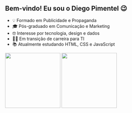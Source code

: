 ## Bem-vindo! Eu sou o Diego Pimentel 😉

- 💡 Formado em Publicidade e Propaganda
- 🎓 Pós-graduado em Comunicação e Marketing
- 🤓 Interesse por tecnologia, design e dados
- 👨‍💻 Em transição de carreira para TI
- 📚 Atualmente estudando HTML, CSS e JavaScript

<div algn="center">
  <img height="180em" src="https://github-readme-stats.vercel.app/api?username=dipimentel&show_icons=true&theme=nord&include_all_commits=true&count_private=true" />
  <img height="180em" src="https://github-readme-stats.vercel.app/api/top-langs/?username=dipimentel&layout=compact&langs_count=5&theme=nord" />
</div>


